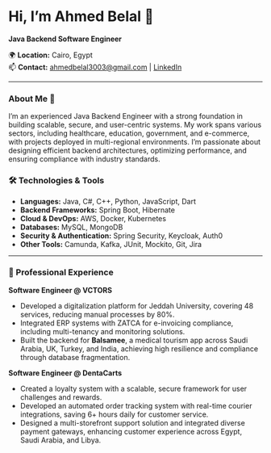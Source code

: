 # Hi, I’m Ahmed Belal 👋  
**Java Backend Software Engineer**

🌍 **Location:** Cairo, Egypt  
📫 **Contact:** [ahmedbelal3003@gmail.com](mailto:ahmedbelal3003@gmail.com) | [LinkedIn](https://linkedin.com/in/ahmed-belal-muhammed)  

---

### About Me 🚀
I’m an experienced Java Backend Engineer with a strong foundation in building scalable, secure, and user-centric systems. My work spans various sectors, including healthcare, education, government, and e-commerce, with projects deployed in multi-regional environments. I’m passionate about designing efficient backend architectures, optimizing performance, and ensuring compliance with industry standards.

### 🛠 Technologies & Tools
- **Languages:** Java, C#, C++, Python, JavaScript, Dart
- **Backend Frameworks:** Spring Boot, Hibernate
- **Cloud & DevOps:** AWS, Docker, Kubernetes
- **Databases:** MySQL, MongoDB
- **Security & Authentication:** Spring Security, Keycloak, Auth0
- **Other Tools:** Camunda, Kafka, JUnit, Mockito, Git, Jira

---

### 💼 Professional Experience
**Software Engineer @ VCTORS**  
- Developed a digitalization platform for Jeddah University, covering 48 services, reducing manual processes by 80%.
- Integrated ERP systems with ZATCA for e-invoicing compliance, including multi-tenancy and monitoring solutions.
- Built the backend for **Balsamee**, a medical tourism app across Saudi Arabia, UK, Turkey, and India, achieving high resilience and compliance through database fragmentation.

**Software Engineer @ DentaCarts**  
- Created a loyalty system with a scalable, secure framework for user challenges and rewards.
- Developed an automated order tracking system with real-time courier integrations, saving 6+ hours daily for customer service.
- Designed a multi-storefront support solution and integrated diverse payment gateways, enhancing customer experience across Egypt, Saudi Arabia, and Libya.


